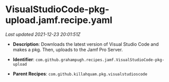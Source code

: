 # VisualStudioCode-pkg-upload.jamf.recipe.yaml

_Last updated 2021-12-23 20:01:51Z_

- **Description**: Downloads the latest version of Visual Studio Code and makes a pkg. Then, uploads to the Jamf Pro Server.

- **Identifier**: `com.github.grahampugh.recipes.jamf.VisualStudioCode-pkg-upload`

- **Parent Recipes**: `com.github.killahquam.pkg.visualstudioscode`

